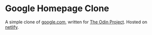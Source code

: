 # Google Homepage Clone

A simple clone of [google.com](https://google.com), written for [The Odin Project](https://www.theodinproject.com/courses/web-development-101/lessons/html-css). Hosted on [netlify](https://silly-einstein-5e7b71.netlify.com).
